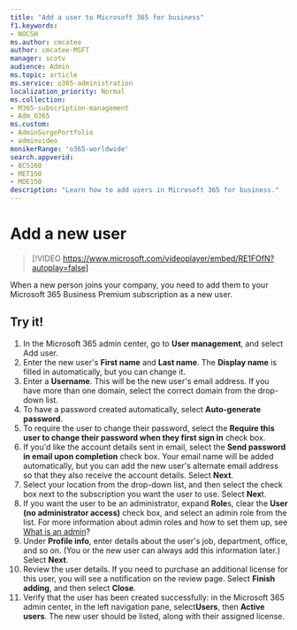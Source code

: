 ```yaml
---
title: "Add a user to Microsoft 365 for business"
f1.keywords:
- NOCSH
ms.author: cmcatee
author: cmcatee-MSFT
manager: scotv
audience: Admin
ms.topic: article
ms.service: o365-administration
localization_priority: Normal
ms.collection: 
- M365-subscription-management 
- Adm_O365
ms.custom: 
- AdminSurgePortfolio
- adminvideo
monikerRange: 'o365-worldwide'
search.appverid:
- BCS160
- MET150
- MOE150
description: "Learn how to add users in Microsoft 365 for business."
---
```


# Add a new user

> [!VIDEO https://www.microsoft.com/videoplayer/embed/RE1FOfN?autoplay=false]

When a new person joins your company, you need to add them to your Microsoft 365 Business Premium subscription as a new user.

## Try it!

1. In the Microsoft 365 admin center, go to **User management**, and select Add user.
1. Enter the new user's **First name** and **Last name**. The **Display name** is filled in automatically, but you can change it.
1. Enter a **Username**. This will be the new user's email address. If you have more than one domain, select the correct domain from the drop-down list.
1. To have a password created automatically, select **Auto-generate password**.
1. To require the user to change their password, select the **Require this user to change their password when they first sign in** check box.
1. If you'd like the account details sent in email, select the **Send password in email upon completion** check box. Your email name will be added automatically, but you can add the new user's alternate email address so that they also receive the account details. Select **Next**.
1. Select your location from the drop-down list, and then select the check box next to the subscription you want the user to use. Select **Nex**t.
1. If you want the user to be an administrator, expand **Role**s, clear the **User (no administrator access)** check box, and select an admin role from the list. For more information about admin roles and how to set them up, see [What is an admin](what-is-admin.md)?
1. Under **Profile info**, enter details about the user's job, department, office, and so on. (You or the new user can always add this information later.) Select **Next**.
1. Review the user details. If you need to purchase an additional license for this user, you will see a notification on the review page. Select **Finish adding**, and then select **Close**.
1. Verify that the user has been created successfully: in the Microsoft 365 admin center, in the left navigation pane, select**Users**, then **Active users**. The new user should be listed, along with their assigned license.